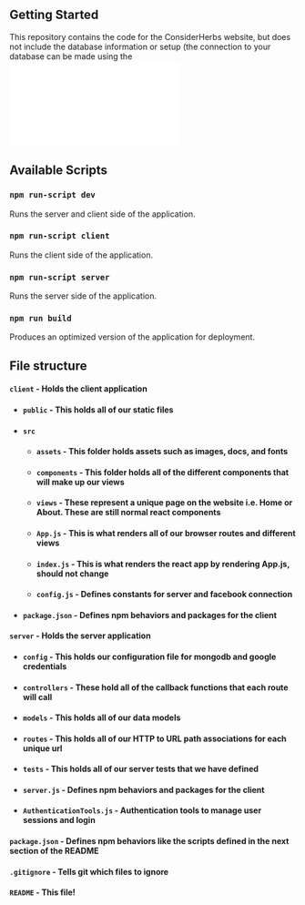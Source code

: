 ## Getting Started
This repository contains the code for the ConsiderHerbs website, but does not include the database information or setup (the connection to your database can be made using the ![config.js](server/config/config.js)


## Available Scripts

### `npm run-script dev`
Runs the server and client side of the application.

### `npm run-script client`
Runs the client side of the application.

### `npm run-script server`
Runs the server side of the application.

### `npm run build`
Produces an optimized version of the application for deployment.

## File structure
#### `client` - Holds the client application
- #### `public` - This holds all of our static files
- #### `src`
    - #### `assets` - This folder holds assets such as images, docs, and fonts
    - #### `components` - This folder holds all of the different components that will make up our views
    - #### `views` - These represent a unique page on the website i.e. Home or About. These are still normal react components
    - #### `App.js` - This is what renders all of our browser routes and different views
    - #### `index.js` - This is what renders the react app by rendering App.js, should not change
    - #### `config.js` - Defines constants for server and facebook connection
- #### `package.json` - Defines npm behaviors and packages for the client
#### `server` - Holds the server application
- #### `config` - This holds our configuration file for mongodb and google credentials
- #### `controllers` - These hold all of the callback functions that each route will call
- #### `models` - This holds all of our data models
- #### `routes` - This holds all of our HTTP to URL path associations for each unique url
- #### `tests` - This holds all of our server tests that we have defined
- #### `server.js` - Defines npm behaviors and packages for the client
- #### `AuthenticationTools.js` - Authentication tools to manage user sessions and login
#### `package.json` - Defines npm behaviors like the scripts defined in the next section of the README
#### `.gitignore` - Tells git which files to ignore
#### `README` - This file!
